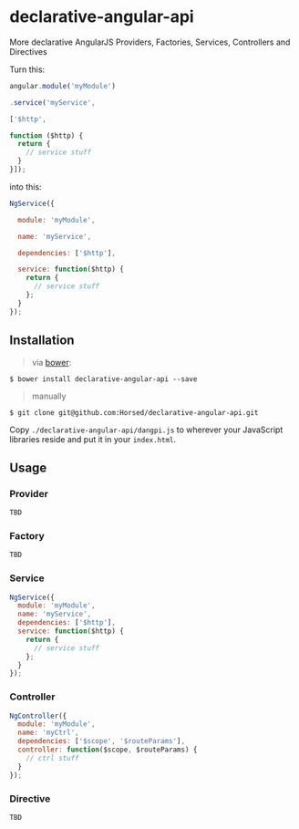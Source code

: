 declarative-angular-api
=======================

More declarative AngularJS Providers, Factories, Services, Controllers and Directives

Turn this:

```js
angular.module('myModule')

.service('myService',

['$http',

function ($http) {
  return {
    // service stuff
  }
}]);
```

into this:

```js
NgService({

  module: 'myModule',

  name: 'myService',

  dependencies: ['$http'],

  service: function($http) {
    return {
      // service stuff
    };
  }
});
```

## Installation

> via [bower](http://bower.io/):

    $ bower install declarative-angular-api --save

> manually

    $ git clone git@github.com:Horsed/declarative-angular-api.git

Copy ```./declarative-angular-api/dangpi.js``` to wherever your JavaScript libraries reside and put it in your ```index.html```.

## Usage

### Provider

```js
TBD
```

### Factory

```js
TBD
```

### Service

```js
NgService({
  module: 'myModule',
  name: 'myService',
  dependencies: ['$http'],
  service: function($http) {
    return {
      // service stuff
    };
  }
});
```

### Controller

```js
NgController({
  module: 'myModule',
  name: 'myCtrl',
  dependencies: ['$scope', '$routeParams'],  
  controller: function($scope, $routeParams) {
    // ctrl stuff
  }
});
```

### Directive

```js
TBD
```
